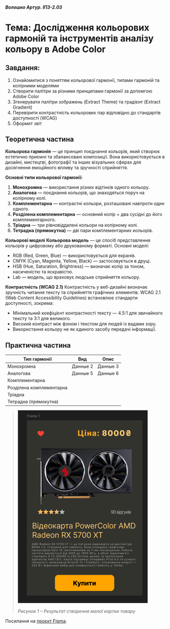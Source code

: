 #### *Волошко Артур. ІПЗ-2.03*

# Тема: Дослідження кольорових гармоній та інструментів аналізу кольору в Adobe Color

## Завдання:

1. Ознайомитися з поняттям кольорової гармонії, типами гармоній та колірними моделями
2. Створити палітри за різними принципами гармонії за допомгою Adobe Color
3. Згенерувати палітри зображень (Extract Theme) та градієнт (Extract Gradient)
4. Перевірити контрастність кольорових пар відповідно до стандартів доступності (WCAG)
5. Оформит звіт

## Теоретична частина

**Кольорова гармонія** — це принцип поєднання кольорів, який створює естетично приємні та збалансовані композиції. Вона використовується в дизайні, мистецтві, фотографії та інших візуальних сферах для досягнення емоційного впливу та зручності сприйняття.

**Основні типи кольорової гармонії:**
1. **Монохромна** — використання різних відтінків одного кольору.
2. **Аналогова** — поєднання кольорів, що знаходяться поруч на колірному колі.
3. **Комплементарна** — контрастні кольори, розташовані навпроти один одного.
4. **Розділена комплементарна** — основний колір + два сусідні до його комплементарного.
5. **Тріадна** — три рівновіддалені кольори на колірному колі.
6. **Тетрадна (прямокутна)** — дві пари комплементарних кольорів.

**Кольорові моделі**
**Кольорова модель** — це спосіб представлення кольорів у цифровому або друкованому форматі. Основні моделі:
- RGB (Red, Green, Blue) — використовується для екранів.
- CMYK (Cyan, Magenta, Yellow, Black) — застосовується в друці.
- HSB (Hue, Saturation, Brightness) — визначає колір за тоном, насиченістю та яскравістю.
- Lab — модель, що враховує людське сприйняття кольору.

**Контрастність (WCAG 2.1)**
Контрастність у веб-дизайні визначає зручність читання тексту та сприйняття графічних елементів. WCAG 2.1 (Web Content Accessibility Guidelines) встановлює стандарти доступності, зокрема:
- Мінімальний коефіцієнт контрастності тексту — 4.5:1 для звичайного тексту та 3:1 для великого.
- Високий контраст між фоном і текстом для людей із вадами зору.
- Використання кольору не як єдиного засобу передачі інформації.


## Практична частина

| Тип гармонії | Вид | Опис |
|-------------|-------------|-------------|
| Монохромна    | Данные 2    | Данные 3    |
| Аналогова    | Данные 5    | Данные 6    |
| Комплементарна | | |
| Розділена комплементарна | | |
| Тріадна | | |
| Тетрадна (прямокутна) | | |


>![Image alt](https://github.com/johuirmbegytm/DtaI/blob/main/workshop_9/images/1.png)
>
>*Рисунок 1 – Результат створення малої картки товару*

Посилання на [проєкт Figma](https://www.figma.com/design/wWn6nTBPcdffCBEzDAgWdW/Untitled?node-id=0-1&t=wZl5wfActmAUttpG-1).





